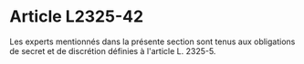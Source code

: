 # Article L2325-42

Les experts mentionnés dans la présente section sont tenus aux obligations de secret et de discrétion définies à l'article L. 2325-5.